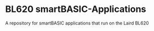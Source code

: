 BL620 smartBASIC-Applications
=============================

A repository for smartBASIC applications that run on the Laird BL620
